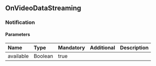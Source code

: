 ## OnVideoDataStreaming

### Notification
#### Parameters
|Name|Type|Mandatory|Additional|Description|
|:---|:---|:--------|:---------|:----------|
|available|Boolean|true|||
